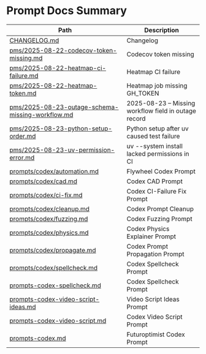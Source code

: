 # Prompt Docs Summary

| Path | Description |
|------|-------------|
| [CHANGELOG.md](CHANGELOG.md) | Changelog |
| [pms/2025-08-22-codecov-token-missing.md](pms/2025-08-22-codecov-token-missing.md) | Codecov token missing |
| [pms/2025-08-22-heatmap-ci-failure.md](pms/2025-08-22-heatmap-ci-failure.md) | Heatmap CI failure |
| [pms/2025-08-22-heatmap-token.md](pms/2025-08-22-heatmap-token.md) | Heatmap job missing GH_TOKEN |
| [pms/2025-08-23-outage-schema-missing-workflow.md](pms/2025-08-23-outage-schema-missing-workflow.md) | 2025-08-23 – Missing workflow field in outage record |
| [pms/2025-08-23-python-setup-order.md](pms/2025-08-23-python-setup-order.md) | Python setup after uv caused test failure |
| [pms/2025-08-23-uv-permission-error.md](pms/2025-08-23-uv-permission-error.md) | uv --system install lacked permissions in CI |
| [prompts/codex/automation.md](prompts/codex/automation.md) | Flywheel Codex Prompt |
| [prompts/codex/cad.md](prompts/codex/cad.md) | Codex CAD Prompt |
| [prompts/codex/ci-fix.md](prompts/codex/ci-fix.md) | Codex CI-Failure Fix Prompt |
| [prompts/codex/cleanup.md](prompts/codex/cleanup.md) | Codex Prompt Cleanup |
| [prompts/codex/fuzzing.md](prompts/codex/fuzzing.md) | Codex Fuzzing Prompt |
| [prompts/codex/physics.md](prompts/codex/physics.md) | Codex Physics Explainer Prompt |
| [prompts/codex/propagate.md](prompts/codex/propagate.md) | Codex Prompt Propagation Prompt |
| [prompts/codex/spellcheck.md](prompts/codex/spellcheck.md) | Codex Spellcheck Prompt |
| [prompts-codex-spellcheck.md](prompts-codex-spellcheck.md) | Codex Spellcheck Prompt |
| [prompts-codex-video-script-ideas.md](prompts-codex-video-script-ideas.md) | Video Script Ideas Prompt |
| [prompts-codex-video-script.md](prompts-codex-video-script.md) | Codex Video Script Prompt |
| [prompts-codex.md](prompts-codex.md) | Futuroptimist Codex Prompt |
